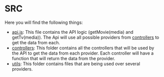 # SRC

Here you will find the following things:

- [api.js](./api.js): This file contains the API logic (getMovie(media) and getTv(media)). The Api will use all possible providers from [controllers](./controllers/) to get the data from each.
- [controllers](./controllers/): This folder contains all the controllers that will be used by the API to get the data from each provider. Each controller will have a function that will return the data from the provider.
- [utils](./utils/): This folder contains files that are being used over several providers.
